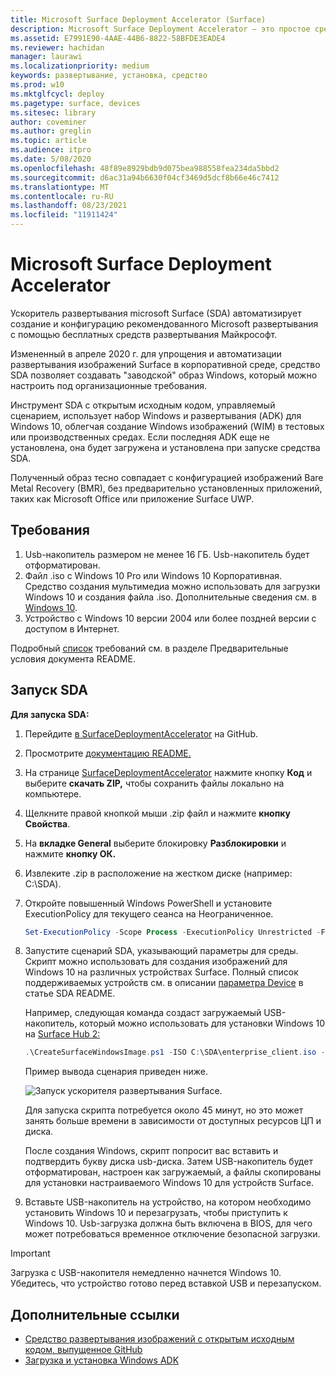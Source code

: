 ```yaml
---
title: Microsoft Surface Deployment Accelerator (Surface)
description: Microsoft Surface Deployment Accelerator — это простое средство развертывания, с помощью которого организации могут быстро пересоздавать образы устройств Surface.
ms.assetid: E7991E90-4AAE-44B6-8822-58BFDE3EADE4
ms.reviewer: hachidan
manager: laurawi
ms.localizationpriority: medium
keywords: развертывание, установка, средство
ms.prod: w10
ms.mktglfcycl: deploy
ms.pagetype: surface, devices
ms.sitesec: library
author: coveminer
ms.author: greglin
ms.topic: article
ms.audience: itpro
ms.date: 5/08/2020
ms.openlocfilehash: 48f89e8929bdb9d075bea988558fea234da5bbd2
ms.sourcegitcommit: d6ac31a94b6630f04cf3469d5dcf8b66e46c7412
ms.translationtype: MT
ms.contentlocale: ru-RU
ms.lasthandoff: 08/23/2021
ms.locfileid: "11911424"
---
```

# <a name="microsoft-surface-deployment-accelerator"></a>Microsoft Surface Deployment Accelerator

Ускоритель развертывания microsoft Surface (SDA) автоматизирует создание и конфигурацию рекомендованного Microsoft развертывания с помощью бесплатных средств развертывания Майкрософт.

Измененный в апреле 2020 г. для упрощения и автоматизации развертывания изображений Surface в корпоративной среде, средство SDA позволяет создавать "заводской" образ Windows, который можно настроить под организационные требования.

Инструмент SDA с открытым исходным кодом, управляемый сценарием, использует набор Windows и развертывания (ADK) для Windows 10, облегчая создание Windows изображений (WIM) в тестовых или производственных средах. Если последняя ADK еще не установлена, она будет загружена и установлена при запуске средства SDA.

Полученный образ тесно совпадает с конфигурацией изображений Bare Metal Recovery (BMR), без предварительно установленных приложений, таких как Microsoft Office или приложение Surface UWP.

## <a name="requirements"></a>Требования

1. Usb-накопитель размером не менее 16 ГБ. Usb-накопитель будет отформатирован.
2. Файл .iso с Windows 10 Pro или Windows 10 Корпоративная. Средство создания мультимедиа можно использовать для загрузки Windows 10 и создания файла .iso. Дополнительные сведения см. в [Windows 10](https://www.microsoft.com/software-download/windows10).
3. Устройство с Windows 10 версии 2004 или более поздней версии с доступом в Интернет.

Подробный [список](https://github.com/microsoft/SurfaceDeploymentAccelerator/blob/master/README.md#prerequisites) требований см. в разделе Предварительные условия документа README.

## <a name="how-to-run-the-sda"></a>Запуск SDA

**Для запуска SDA:**

1. Перейдите [в SurfaceDeploymentAccelerator](https://github.com/microsoft/SurfaceDeploymentAccelerator) на GitHub. 
2. Просмотрите [документацию README.](https://github.com/microsoft/SurfaceDeploymentAccelerator/blob/master/README.md)
3. На странице [SurfaceDeploymentAccelerator](https://github.com/microsoft/SurfaceDeploymentAccelerator) нажмите кнопку **Код** и выберите **скачать ZIP,** чтобы сохранить файлы локально на компьютере.
4. Щелкните правой кнопкой мыши .zip файл и нажмите **кнопку Свойства**.
5. На **вкладке General** выберите блокировку **Разблокировки** и нажмите **кнопку ОК.**
6. Извлеките .zip в расположение на жестком диске (например: C:\SDA).
7. Откройте повышенный Windows PowerShell и установите ExecutionPolicy для текущего сеанса на Неограниченное.

    ```powershell
    Set-ExecutionPolicy -Scope Process -ExecutionPolicy Unrestricted -Force
    ```
8. Запустите сценарий SDA, указывающий параметры для среды. Скрипт можно использовать для создания изображений для Windows 10 на различных устройствах Surface. Полный список поддерживаемых устройств см. в описании [параметра Device](https://github.com/microsoft/SurfaceDeploymentAccelerator/blob/master/README.md#full-parameter-documentation) в статье SDA README. 

    Например, следующая команда создаст загружаемый USB-накопитель, который можно использовать для установки Windows 10 на [Surface Hub 2:](https://docs.microsoft.com/surface-hub/surface-hub-2s-migrate-os)

    ```powershell
    .\CreateSurfaceWindowsImage.ps1 -ISO C:\SDA\enterprise_client.iso -OSSKU Enterprise -DestinationFolder C:\Output -Device SurfaceHub2 -CreateUSB $True
    ```
    Пример вывода сценария приведен ниже.

   ![Запуск ускорителя развертывания Surface.](images/sda1.png)

    Для запуска скрипта потребуется около 45 минут, но это может занять больше времени в зависимости от доступных ресурсов ЦП и диска. 

    После создания Windows, скрипт попросит вас вставить и подтвердить букву диска usb-диска. Затем USB-накопитель будет отформатирован, настроен как загружаемый, а файлы скопированы для установки настраиваемого Windows 10 для устройств Surface.

9. Вставьте USB-накопитель на устройство, на котором необходимо установить Windows 10 и перезагрузать, чтобы приступить к Windows 10. Usb-загрузка должна быть включена в BIOS, для чего может потребоваться временное отключение безопасной загрузки.

> [!IMPORTANT]
> Загрузка с USB-накопителя немедленно начнется Windows 10. Убедитесь, что устройство готово перед вставкой USB и перезапуском. 

## <a name="related-links"></a>Дополнительные ссылки

 - [Средство развертывания изображений с открытым исходным кодом, выпущенное GitHub](https://techcommunity.microsoft.com/t5/surface-it-pro-blog/open-source-image-deployment-tool-released-on-github/ba-p/1314115)
 - [Загрузка и установка Windows ADK](https://docs.microsoft.com/windows-hardware/get-started/adk-install)
